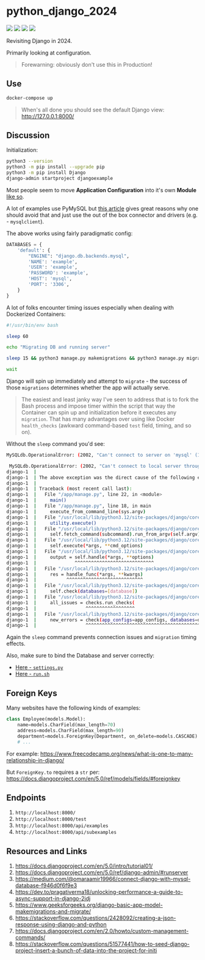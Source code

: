 # python_django_2024

[![](https://img.shields.io/badge/Python-3.12.3-yellow.svg)](https://www.python.org/downloads/) [![](https://img.shields.io/badge/Docker-blue.svg)](https://www.docker.com/) [![](https://img.shields.io/badge/Bitnami-MySQL-red.svg)](https://hub.docker.com/r/bitnami/mysql) [![](https://img.shields.io/badge/Django-5.0.6-green.svg)](https://www.djangoproject.com/) 

Revisiting Django in 2024.

Primarily looking at configuration.

> Forewarning: obviously don't use this in Production!

## Use

```bash
docker-compose up
```

> When's all done you should see the default Django view: http://127.0.0.1:8000/

## Discussion

Initialization:

```bash
python3 --version
python3 -m pip install --upgrade pip
python3 -m pip install Django
django-admin startproject djangoexample
```

Most people seem to move **Application Configuration** into it's own **Module** [like so](./django/djangoexample/config/).

A lot of examples use PyMySQL but [this article](https://adamj.eu/tech/2020/02/04/how-to-use-pymysql-with-django/) gives great reasons why one should avoid that and just use the out of the box connector and drivers (e.g. - `mysqlclient`).

The above works using fairly paradigmatic config:

```python
DATABASES = {
    'default': {
        "ENGINE": "django.db.backends.mysql",
        'NAME': 'example',
        'USER': 'example',
        'PASSWORD': 'example',
        'HOST': 'mysql',
        'PORT': '3306',
    }
}
```

A lot of folks encounter timing issues especially when dealing with Dockerized Containers:

```bash
#!/usr/bin/env bash

sleep 60

echo "Migrating DB and running server"

sleep 15 && python3 manage.py makemigrations && python3 manage.py migrate && python3 manage.py runserver 0.0.0.0:8000 &

wait
```

Django will spin up immediately and attempt to `migrate` - the success of those `migrations` determines whether the app will actually serve. 

> The easiest and least janky way I've seen to address that is to fork the Bash process and impose timer within the script that way the Container can spin up and initialization before it executes any `migration`. That has many advantages over using like Docker `health_checks` (awkward command-based `test` field, timing, and so on).

Without the `sleep` command you'd see:

```bash
MySQLdb.OperationalError: (2002, "Can't connect to server on 'mysql' (115)")
```
```bash
 MySQLdb.OperationalError: (2002, "Can't connect to local server through socket '/run/mysqld/mysqld.sock' (2)")
django-1  |
django-1  | The above exception was the direct cause of the following exception:
django-1  |
django-1  | Traceback (most recent call last):
django-1  |   File "/app/manage.py", line 22, in <module>
django-1  |     main()
django-1  |   File "/app/manage.py", line 18, in main
django-1  |     execute_from_command_line(sys.argv)
django-1  |   File "/usr/local/lib/python3.12/site-packages/django/core/management/__init__.py", line 442, in execute_from_command_line
django-1  |     utility.execute()
django-1  |   File "/usr/local/lib/python3.12/site-packages/django/core/management/__init__.py", line 436, in execute
django-1  |     self.fetch_command(subcommand).run_from_argv(self.argv)
django-1  |   File "/usr/local/lib/python3.12/site-packages/django/core/management/base.py", line 413, in run_from_argv
django-1  |     self.execute(*args, **cmd_options)
django-1  |   File "/usr/local/lib/python3.12/site-packages/django/core/management/base.py", line 459, in execute
django-1  |     output = self.handle(*args, **options)
django-1  |              ^^^^^^^^^^^^^^^^^^^^^^^^^^^^^
django-1  |   File "/usr/local/lib/python3.12/site-packages/django/core/management/base.py", line 107, in wrapper
django-1  |     res = handle_func(*args, **kwargs)
django-1  |           ^^^^^^^^^^^^^^^^^^^^^^^^^^^^
django-1  |   File "/usr/local/lib/python3.12/site-packages/django/core/management/commands/migrate.py", line 100, in handle
django-1  |     self.check(databases=[database])
django-1  |   File "/usr/local/lib/python3.12/site-packages/django/core/management/base.py", line 486, in check
django-1  |     all_issues = checks.run_checks(
django-1  |                  ^^^^^^^^^^^^^^^^^^
django-1  |   File "/usr/local/lib/python3.12/site-packages/django/core/checks/registry.py", line 88, in run_checks
django-1  |     new_errors = check(app_configs=app_configs, databases=databases)
django-1  |                  ^^^^^^^^^^^^^^^^^^^^^^^^^^^^^^^^^^^^^^^^^^^^^^^^^^^
```
Again the `sleep` command prevents connection issues and `migration` timing effects.

Also, make sure to bind the Database and server correctly:

* [Here - `settings.py`](django/djangoexample/config/settings.py)
* [Here - `run.sh`](django/run.sh)

## Foreign Keys

Many websites have the following kinds of examples:

```python
class Employee(models.Model):
    name=models.CharField(max_length=70)
    address=models.CharField(max_length=90)
    department=models.ForeignKey(Department, on_delete=models.CASCADE)
    # ...
```

For example: https://www.freecodecamp.org/news/what-is-one-to-many-relationship-in-django/

But `ForeignKey.to` requires a `str` per: https://docs.djangoproject.com/en/5.0/ref/models/fields/#foreignkey

## Endpoints

1. `http://localhost:8000/`
1. `http://localhost:8000/test`
1. `http://localhost:8000/api/examples`
1. `http://localhost:8000/api/subexamples`

## Resources and Links

1. https://docs.djangoproject.com/en/5.0/intro/tutorial01/
2. https://docs.djangoproject.com/en/5.0/ref/django-admin/#runserver
3. https://medium.com/@omaraamir19966/connect-django-with-mysql-database-f946d0f6f9e3
4. https://dev.to/pragativerma18/unlocking-performance-a-guide-to-async-support-in-django-2jdj
5. https://www.geeksforgeeks.org/django-basic-app-model-makemigrations-and-migrate/
6. https://stackoverflow.com/questions/2428092/creating-a-json-response-using-django-and-python
7. https://docs.djangoproject.com/en/2.0/howto/custom-management-commands/
8. https://stackoverflow.com/questions/51577441/how-to-seed-django-project-insert-a-bunch-of-data-into-the-project-for-initi